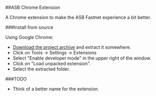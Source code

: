 ##ASB Chrome Extension

A Chrome extension to make the ASB Fastnet experience a bit better.


###Install from source

Using Google Chrome:
* [Download the project archive](https://github.com/N1ck/ASB-Extension/archive/master.zip) and extract it somewhere.
* Click on Tools -> Settings -> Extensions
* Select "Enable developer mode" in the upper right of the window.
* Click on "Load unpacked extension".
* Select the extracted folder.



###TODO
  - Think of a better name for the extension.
